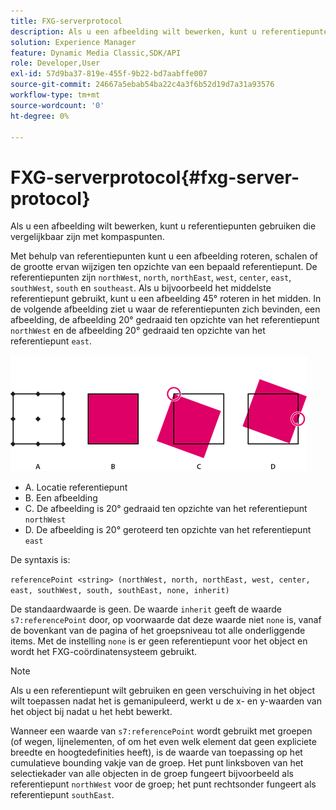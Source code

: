 ```yaml
---
title: FXG-serverprotocol
description: Als u een afbeelding wilt bewerken, kunt u referentiepunten gebruiken die vergelijkbaar zijn met kompaspunten.
solution: Experience Manager
feature: Dynamic Media Classic,SDK/API
role: Developer,User
exl-id: 57d9ba37-819e-455f-9b22-bd7aabffe007
source-git-commit: 24667a5ebab54ba22c4a3f6b52d19d7a31a93576
workflow-type: tm+mt
source-wordcount: '0'
ht-degree: 0%

---
```


# FXG-serverprotocol{#fxg-server-protocol}

Als u een afbeelding wilt bewerken, kunt u referentiepunten gebruiken die vergelijkbaar zijn met kompaspunten.

Met behulp van referentiepunten kunt u een afbeelding roteren, schalen of de grootte ervan wijzigen ten opzichte van een bepaald referentiepunt. De referentiepunten zijn `northWest`, `north`, `northEast`, `west`, `center`, `east`, `southWest`, `south` en `southeast`. Als u bijvoorbeeld het middelste referentiepunt gebruikt, kunt u een afbeelding 45° roteren in het midden. In de volgende afbeelding ziet u waar de referentiepunten zich bevinden, een afbeelding, de afbeelding 20° gedraaid ten opzichte van het referentiepunt `northWest` en de afbeelding 20° gedraaid ten opzichte van het referentiepunt `east`.

![Afbeelding referentiepunten](assets/wp_ref_points.png)

* A. Locatie referentiepunt
* B. Een afbeelding
* C. De afbeelding is 20° gedraaid ten opzichte van het referentiepunt `northWest`
* D. De afbeelding is 20° geroteerd ten opzichte van het referentiepunt `east`

De syntaxis is:

`referencePoint <string> (northWest, north, northEast, west, center, east, southWest, south, southEast, none, inherit)`

De standaardwaarde is geen. De waarde `inherit` geeft de waarde `s7:referencePoint` door, op voorwaarde dat deze waarde niet `none` is, vanaf de bovenkant van de pagina of het groepsniveau tot alle onderliggende items. Met de instelling `none` is er geen referentiepunt voor het object en wordt het FXG-coördinatensysteem gebruikt.

>[!NOTE]
>
>Als u een referentiepunt wilt gebruiken en geen verschuiving in het object wilt toepassen nadat het is gemanipuleerd, werkt u de x- en y-waarden van het object bij nadat u het hebt bewerkt.

Wanneer een waarde van `s7:referencePoint` wordt gebruikt met groepen (of wegen, lijnelementen, of om het even welk element dat geen expliciete breedte en hoogtedefinities heeft), is de waarde van toepassing op het cumulatieve bounding vakje van de groep. Het punt linksboven van het selectiekader van alle objecten in de groep fungeert bijvoorbeeld als referentiepunt `northWest` voor de groep; het punt rechtsonder fungeert als referentiepunt `southEast`.

